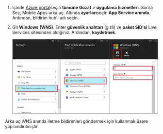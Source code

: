 
1. İçinde [Azure portal](https://portal.azure.com/)seçin **tümüne Gözat** > **uygulama hizmetleri**. Sonra Seç, Mobile Apps arka uç. Altında **ayarları**seçin **App Service anında**. Ardından, bildirim hub'ı adı seçin.
2. Git **Windows (WNS)**. Enter **güvenlik anahtarı** (gizli) ve **paket SID'si** Live Services sitesinden aldığınız. Ardından, **kaydetmek**.

    ![Portalda WNS anahtarı ayarlayın](./media/app-service-mobile-configure-wns/mobile-push-wns-credentials.png)

Arka uç WNS anında iletme bildirimleri göndermek için kullanmak üzere yapılandırılmıştır.
